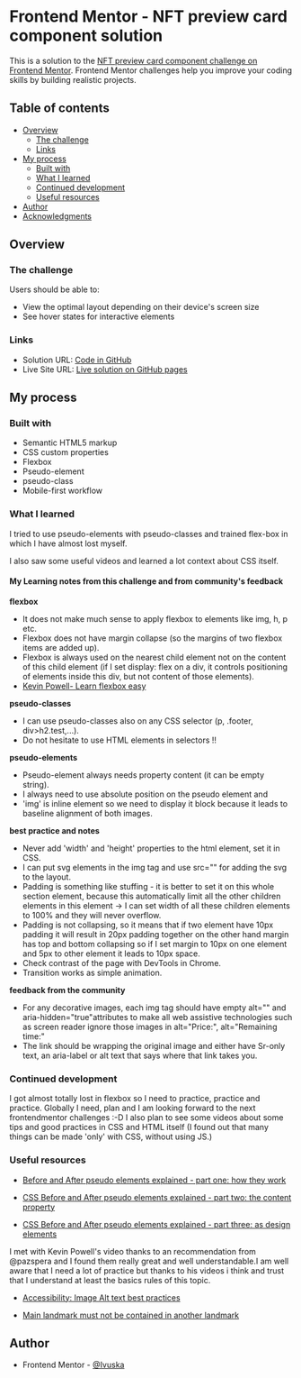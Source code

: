 # Frontend Mentor - NFT preview card component solution

This is a solution to the [NFT preview card component challenge on Frontend Mentor](https://www.frontendmentor.io/challenges/nft-preview-card-component-SbdUL_w0U). Frontend Mentor challenges help you improve your coding skills by building realistic projects. 

## Table of contents

- [Overview](#overview)
  - [The challenge](#the-challenge)
  - [Links](#links)
- [My process](#my-process)
  - [Built with](#built-with)
  - [What I learned](#what-i-learned)
  - [Continued development](#continued-development)
  - [Useful resources](#useful-resources)
- [Author](#author)
- [Acknowledgments](#acknowledgments)

## Overview

### The challenge

Users should be able to:

- View the optimal layout depending on their device's screen size
- See hover states for interactive elements

### Links

- Solution URL: [Code in GitHub](https://github.com/Ivuska/frontendmentor-NFT-preview-card-component/tree/NFT-component-v1)
- Live Site URL: [Live solution on GitHub pages](https://ifischerova.github.io/frontendmentor-NFT-preview-card-component/)

## My process

### Built with

- Semantic HTML5 markup
- CSS custom properties
- Flexbox
- Pseudo-element
- pseudo-class
- Mobile-first workflow

### What I learned

I tried to use pseudo-elements with pseudo-classes and trained flex-box in which I have almost lost myself.

I also saw some useful videos and learned a lot context about CSS itself. 

#### My Learning notes from this challenge and from community's feedback

**flexbox**
- It does not make much sense to apply flexbox to elements like img, h, p etc. 
- Flexbox does not have margin collapse (so the margins of two flexbox items are added up).
- Flexbox is always used on the nearest child element not on the content of this 
  child element (if I set display: flex on a div, it controls positioning of elements inside 
  this div, but not content of those elements).
- [Kevin Powell- Learn flexbox easy](https://www.youtube.com/watch?v=u044iM9xsWU)

**pseudo-classes**
- I can use pseudo-classes also on any CSS selector (p, .footer, div>h2.test,...).
- Do not hesitate to use HTML elements in selectors !!

**pseudo-elements**
- Pseudo-element always needs property content (it can be empty string).
- I always need to use absolute position on the pseudo element and 
- 'img' is inline element so we need to display it block because it leads to baseline alignment
  of both images.

**best practice and notes**
- Never add 'width' and 'height' properties to the html element, set it in CSS.
- I can put svg elements in the img tag and use src="" for adding the svg to the layout.
- Padding is something like stuffing - it is better to set it on this whole section 
  element, because this automatically limit all the other children elements in this 
  element -> I can set width of all these children elements to 100% and they will never
  overflow.
- Padding is not collapsing, so it means that if two element have 10px padding it will 
  result in 20px padding together on the other hand margin has top and bottom collapsing 
  so if I set margin to 10px on one element and 5px to other element it leads to 10px space.
- Check contrast of the page with DevTools in Chrome.
- Transition works as simple animation.

**feedback from the community**
- For any decorative images, each img tag should have empty alt="" and aria-hidden="true"attributes to 
  make all web assistive technologies such as screen reader ignore those images in alt="Price:", 
  alt="Remaining time:"
- The link should be wrapping the original image and either have Sr-only text, an aria-label or alt text 
  that says where that link takes you.

### Continued development

I got almost totally lost in flexbox so I need to practice, practice and practice. 
Globally I need, plan and I am looking forward to the next frontendmentor challenges :-D 
I also plan to see some videos about some tips and good practices in CSS and HTML itself (I found out that many things can be made 'only' with CSS, without using JS.)

### Useful resources

- [Before and After pseudo elements explained - part one: how they work](https://www.youtube.com/watch?v=zGiirUiWslI)

- [CSS Before and After pseudo elements explained - part two: the content property](https://www.youtube.com/watch?v=xoRbkm8XgfQ)

- [CSS Before and After pseudo elements explained - part three: as design elements](https://www.youtube.com/watch?v=djbtPnNmc0I)

I met with Kevin Powell's video thanks to an recommendation from @pazspera and I found them really great and well understandable.I am well aware that I need a lot of practice but thanks to his videos i think and trust that I understand at least the basics rules of this topic. 

- [Accessibility: Image Alt text best practices](https://help.siteimprove.com/support/solutions/articles/80000863904-accessibility-image-alt-text-best-practices)

- [Main landmark must not be contained in another landmark](https://dequeuniversity.com/rules/axe/3.5/landmark-main-is-top-level)

## Author

- Frontend Mentor - [@Ivuska](https://www.frontendmentor.io/profile/Ivuska) 
